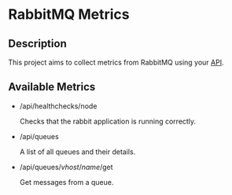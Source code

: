 # RabbitMQ Metrics

Description
-----------
This project aims to collect metrics from RabbitMQ using your [API](https://rawcdn.githack.com/rabbitmq/rabbitmq-management/v3.8.2/priv/www/api/index.html).

Available Metrics
-----------------
* /api/healthchecks/node

    Checks that the rabbit application is running correctly.
    
* /api/queues

    A list of all queues and their details.
    
*  	/api/queues/*vhost*/*name*/get
    
    Get messages from a queue.
